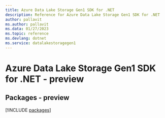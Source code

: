 ```yaml
---
title: Azure Data Lake Storage Gen1 SDK for .NET
description: Reference for Azure Data Lake Storage Gen1 SDK for .NET
author: pallavit
ms.author: pallavit
ms.data: 01/27/2023
ms.topic: reference
ms.devlang: dotnet
ms.service: datalakestoragegen1
---
```

# Azure Data Lake Storage Gen1 SDK for .NET - preview
## Packages - preview
[!INCLUDE [packages](data-lake-storage-gen1-index.md)]
